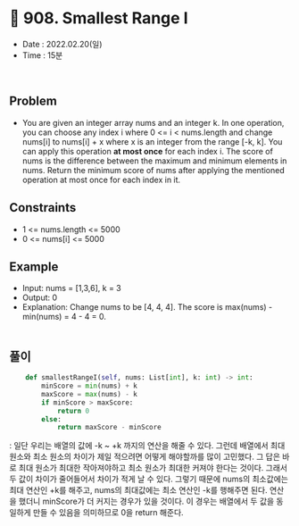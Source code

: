 # 🧵 908. Smallest Range I
- Date : 2022.02.20(일)
- Time : 15분
<br>

## Problem

- You are given an integer array nums and an integer k. In one operation, you can choose any index i where 0 <= i < nums.length and change nums[i] to nums[i] + x where x is an integer from the range [-k, k]. You can apply this operation **at most once** for each index i. The score of nums is the difference between the maximum and minimum elements in nums. Return the minimum score of nums after applying the mentioned operation at most once for each index in it.

## Constraints
- 1 <= nums.length <= 5000
- 0 <= nums[i] <= 5000

## Example
- Input: nums = [1,3,6], k = 3
- Output: 0
- Explanation: Change nums to be [4, 4, 4]. The score is max(nums) - min(nums) = 4 - 4 = 0.
<br><br>

## 풀이
```python
    def smallestRangeI(self, nums: List[int], k: int) -> int:
        minScore = min(nums) + k
        maxScore = max(nums) - k
        if minScore > maxScore:
            return 0
        else:
            return maxScore - minScore
```
: 일단 우리는 배열의 값에 -k ~ +k 까지의 연산을 해줄 수 있다. 그런데 배열에서 최대 원소와 최소 원소의 차이가 제일 적으려면 어떻게 해야할까를 많이 고민했다. 그 답은 바로 최대 원소가 최대한 작아져야하고 최소 원소가 최대한 커져야 한다는 것이다. 그래서 두 값이 차이가 줄어들어서 차이가 적게 날 수 있다. 그렇기 때문에 nums의 최소값에는 최대 연산인 +k를 해주고, nums의 최대값에는 최소 연산인 -k를 행해주면 된다. 연산을 했더니 minScore가 더 커지는 경우가 있을 것이다. 이 경우는 배열에서 두 값을 동일하게 만들 수 있음을 의미하므로 0을 return 해준다.